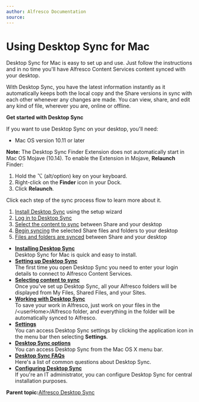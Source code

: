 ```yaml
---
author: Alfresco Documentation
source: 
---
```


# Using Desktop Sync for Mac

Desktop Sync for Mac is easy to set up and use. Just follow the instructions and in no time you'll have Alfresco Content Services content synced with your desktop.

With Desktop Sync, you have the latest information instantly as it automatically keeps both the local copy and the Share versions in sync with each other whenever any changes are made. You can view, share, and edit any kind of file, wherever you are, online or offline.

**Get started with Desktop Sync**

If you want to use Desktop Sync on your desktop, you'll need:

-   Mac OS version 10.11 or later

**Note:** The Desktop Sync Finder Extension does not automatically start in Mac OS Mojave \(10.14\). To enable the Extension in Mojave, **Relaunch** Finder:

1.  Hold the ⌥ \(alt/option\) key on your keyboard.
2.  Right-click on the **Finder** icon in your Dock.
3.  Click **Relaunch**.

Click each step of the sync process flow to learn more about it.

1.  [Install Desktop Sync](../tasks/ds-install-mac.md) using the setup wizard
2.  [Log in to Desktop Sync](../tasks/ds-setup-mac.md)
3.  [Select the content to sync](../tasks/ds-select-sync-mac.md) between Share and your desktop
4.  [Begin syncing](../tasks/ds-select-sync-mac.md#initial) the selected Share files and folders to your desktop
5.  [Files and folders are synced](ds-working-mac.md#icons) between Share and your desktop

-   **[Installing Desktop Sync](../tasks/ds-install-mac.md)**  
Desktop Sync for Mac is quick and easy to install.
-   **[Setting up Desktop Sync](../tasks/ds-setup-mac.md)**  
The first time you open Desktop Sync you need to enter your login details to connect to Alfresco Content Services.
-   **[Selecting content to sync](../tasks/ds-select-sync-mac.md)**  
Once you've set up Desktop Sync, all your Alfresco folders will be displayed from My Files, Shared Files, and your Sites.
-   **[Working with Desktop Sync](../concepts/ds-working-mac.md)**  
To save your work in Alfresco, just work on your files in the /<userHome\>/Alfresco folder, and everything in the folder will be automatically synced to Alfresco.
-   **[Settings](../references/ds-settings-mac.md)**  
You can access Desktop Sync settings by clicking the application icon in the menu bar then selecting **Settings**.
-   **[Desktop Sync options](../references/ds-taskbar-mac.md)**  
You can access Desktop Sync from the Mac OS X menu bar.
-   **[Desktop Sync FAQs](../references/ds-faqs-mac.md)**  
Here's a list of common questions about Desktop Sync.
-   **[Configuring Desktop Sync](../concepts/ds-config-mac.md)**  
If you're an IT administrator, you can configure Desktop Sync for central installation purposes.

**Parent topic:**[Alfresco Desktop Sync](../concepts/ds-overview.md)

